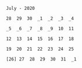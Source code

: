``July - 2020``

`` 28  29  30  _1  _2  _3  _4 ``

`` _5  _6  _7  _8  _9  10  11 ``

`` 12  13  14  15  16  17  18 ``

`` 19  20  21  22  23  24  25 ``

``[26] 27  28  29  30  31  _1 ``